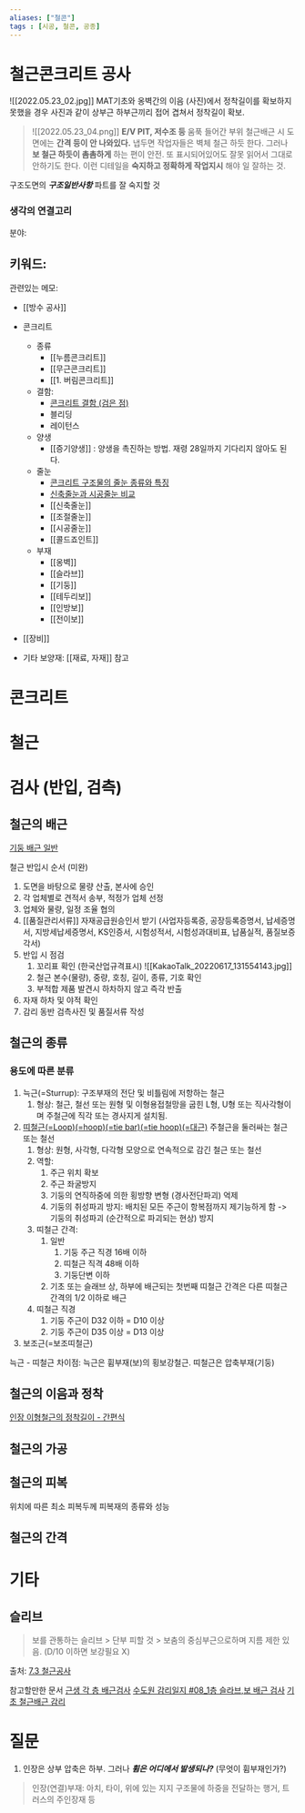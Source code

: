 ```yaml
---
aliases: ["철콘"]
tags : [시공, 철콘, 공종]
---
```

# 철근콘크리트 공사

![[2022.05.23_02.jpg]]
MAT기초와 옹벽간의 이음 (사진)에서 정착길이를 확보하지 못했을 경우 사진과 같이 상부근 하부근끼리 접어 겹쳐서 정착길이 확보.

  > ![[2022.05.23_04.png]]
  **E/V PIT, 저수조 등** 움푹 들어간 부위 철근배근 시 도면에는 **간격 등이 안 나와있다.** 냅두면 작업자들은 벽체 철근 하듯 한다. 그러나 **보 철근 하듯이 촘촘하게** 하는 편이 안전. 또 표시되어있어도 잘못 읽어서 그대로 안하기도 한다. 이런 디테일을 **숙지하고 정확하게 작업지시** 해야 일 잘하는 것.

구조도면의 ***구조일반사항*** 파트를 잘 숙지할 것

### 생각의 연결고리
분야: 

키워드: 
 - 

관련있는 메모:
 - [[방수 공사]]

 - 콘크리트
	 - 종류
		 - [[누름콘크리트]]
		 - [[무근콘크리트]]
		 - [[1. 버림콘크리트]]
	 - 결함:
		 - [콘크리트 결함 (검은 점)](https://cafe.naver.com/esip21/22951)
		 - 블리딩
		 - 레이턴스
	 - 양생
		 - [[증기양생]] : 양생을 촉진하는 방법. 재령 28일까지 기다리지 않아도 된다.
	 - 줄눈
		 - [콘크리트 구조물의 줄눈 종류와 특징](https://blog.daum.net/rladlstlr77/6961118)
		 - [신축줄눈과 시공줄눈 비교](https://m.blog.naver.com/PostView.naver?blogId=jinstar2145&logNo=220897448960&navType=by)
		 - [[신축줄눈]]
		 - [[조절줄눈]]
		 - [[시공줄눈]]
		 - [[콜드죠인트]]
	 - 부재
		 - [[옹벽]]
		 - [[슬라브]]
		 - [[기둥]]
		 - [[테두리보]]
		 - [[인방보]]
		 - [[전이보]]
 - [[장비]]


  - 기타 보양재: [[재료, 자재]] 참고
# 콘크리트

# 철근
# 검사 (반입, 검측)

## 철근의 배근
[기둥 배근 일반](https://next-rebar.tistory.com/18)

철근 반입시 순서 (미완)
1. 도면을 바탕으로 물량 산출, 본사에 승인
2. 각 업체별로 견적서 송부, 적정가 업체 선정
3. 업체와 물량, 일정 조율 협의
4. [[품질관리서류]] 자재공급원승인서 받기 (사업자등록증, 공장등록증명서, 납세증명서, 지방세납세증명서, KS인증서, 시험성적서, 시험성과대비표, 납품실적, 품질보증각서)
5. 반입 시 점검
	1. 꼬리표 확인 (한국산업규격표시) ![[KakaoTalk_20220617_131554143.jpg]]
	2. 철근 본수(물량), 중량, 호칭, 길이, 종류, 기호 확인
	3. 부적합 제품 발견시 하차하지 않고 즉각 반출
6. 자재 하차 및 야적 확인
7. 감리 동반 검측사진 및 품질서류 작성

## 철근의 종류
### 용도에 따른 분류
1. 늑근(=Sturrup): 구조부재의 전단 및 비틀림에 저항하는 철근
	1. 형상: 철근, 철선 또는 원형 및 이형용접철망을 굽힌 L형, U형 또는 직사각형이며 주철근에 직각 또는 경사지게 설치됨.
2. [띠철근(=Loop)(=hoop)(=tie bar)(=tie hoop)(=대근)](https://m.blog.naver.com/PostView.naver?isHttpsRedirect=true&blogId=imexpn&logNo=140144630849) 주철근을 둘러싸는 철근 또는 철선
	1. 형상: 원형, 사각형, 다각형 모양으로 연속적으로 감긴 철근 또는 철선
	2. 역할:
		1. 주근 위치 확보
		2. 주근 좌굴방지
		3. 기둥의 연직하중에 의한 횡방향 변형 (경사전단파괴) 억제
		4. 기둥의 취성파괴 방지: 배치된 모든 주근이 항복점까지 제기능하게 함 -> 기둥의 취성파괴 (순간적으로 파괴되는 현상) 방지
	3. 띠철근 간격:
		1. 일반
			1. 기둥 주근 직경 16배 이하
			2. 띠철근 직격 48배 이하
			3. 기둥단변 이하
		2. 기초 또는 슬래브 상, 하부에 배근되는 첫번째 띠철근 간격은 다른 띠철근 간격의 1/2 이하로 배근
	4. 띠철근 직경
		1. 기둥 주근이 D32 이하 = D10 이상
		2. 기둥 주근이 D35 이상 = D13 이상
3. 보조근(=보조띠철근)

늑근 - 띠철근 차이점: 늑근은 휨부재(보)의 횡보강철근. 띠철근은 압축부재(기둥)

## 철근의 이음과 정착
[인장 이형철근의 정착길이 - 간편식](https://next-rebar.tistory.com/11)

## 철근의 가공
## 철근의 피복
위치에 따른 최소 피복두께
피복재의 종류와 성능

## 철근의 간격
# 기타
## 슬리브
> 보를 관통하는 슬리브
    > 단부 피할 것
    > 보춤의 중심부근으로하며 지름 제한 있음. (D/10 이하면 보강필요 X)

출처:
[7.3 철근공사](https://m.blog.naver.com/PostView.naver?isHttpsRedirect=true&blogId=hejinseo&logNo=220773092358)

참고할만한 문서
[근생 각 층 배근검사](https://junshimjunshim.tistory.com/333)
[수도원 감리일지 #08_1층 슬라브,보 배근 검사](https://m.blog.naver.com/PostView.naver?isHttpsRedirect=true&blogId=hello_fig&logNo=221526391382)
[기초 철근배근 감리](https://m.blog.naver.com/PostView.naver?isHttpsRedirect=true&blogId=myun75&logNo=20209301102)

# 질문
1. 인장은 상부 압축은 하부. 그러나 ***휨은 어디에서 발생되나?*** (무엇이 휨부재인가?)
>인장(연결)부재: 아치, 타이, 위에 있는 지지 구조물에 하중을 전달하는 행거, 트러스의 주인장재 등

